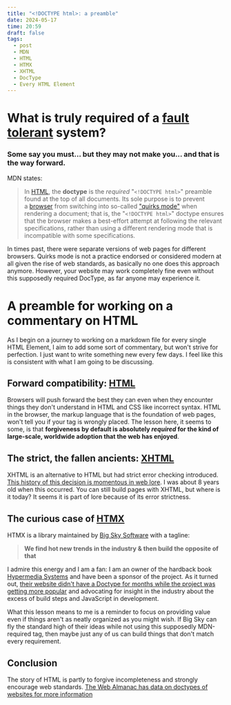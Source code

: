 ```yaml
---
title: "<!DOCTYPE html>: a preamble"
date: 2024-05-17
time: 20:59
draft: false
tags:
  - post
  - MDN
  - HTML
  - HTMX
  - XHTML
  - DocType
  - Every HTML Element
---
```


# What is truly required of a [fault tolerant](https://en.wikipedia.org/wiki/Fault_tolerance) system?

### Some say you must... but they may not make you... and that is the way forward.

MDN states:

> In [HTML](https://developer.mozilla.org/en-US/docs/Glossary/HTML), the **doctype** is the _required_ "`<!DOCTYPE html>`" preamble found at the top of all documents. Its sole purpose is to prevent a [browser](https://developer.mozilla.org/en-US/docs/Glossary/Browser) from switching into so-called ["quirks mode"](https://developer.mozilla.org/en-US/docs/Web/HTML/Quirks_Mode_and_Standards_Mode) when rendering a document; that is, the "`<!DOCTYPE html>`" doctype ensures that the browser makes a best-effort attempt at following the relevant specifications, rather than using a different rendering mode that is incompatible with some specifications.

In times past, there were separate versions of web pages for different browsers.  Quirks mode is not a practice endorsed or considered modern at all given the rise of web standards, as basically no one does this approach anymore. However, your website may work completely fine even without this supposedly required DocType, as far anyone may experience it. 
# A preamble for working on a commentary on HTML

As I begin on a journey to working on a markdown file for every single HTML Element, I aim to add some sort of commentary, but won't strive for perfection. I just want to write something new every few days. I feel like this is consistent with what I am going to be discussing.
## Forward compatibility: [HTML](https://developer.mozilla.org/en-US/docs/Web/HTML)

Browsers will push forward the best they can even when they encounter things they don't understand in HTML and CSS like incorrect syntax. HTML in the browser, the markup language that is the foundation of web pages, won't tell you if your tag is wrongly placed. The lesson here, it seems to some, is that **forgiveness by default is absolutely _required_ for the kind of large-scale, worldwide adoption that the web has enjoyed**.

## The strict, the fallen ancients: [XHTML](https://www.tbray.org/ongoing/When/200x/2004/01/16/DraconianHistory?ref=blog.codinghorror.com)

XHTML is an alternative to HTML but had strict error checking introduced. [This history of this decision is momentous in web lore](https://lists.w3.org/Archives/Public/w3c-sgml-wg/1997May/0079.html). I was about 8 years old when this occurred. You can still build pages with XHTML, but where is it today? It seems it is part of lore because of its error strictness.

## The curious case of [HTMX](https://htmx.org/)

HTMX is a library maintained by [Big Sky Software](https://github.com/bigskysoftware) with a tagline: 
>**We find hot new trends in the industry & then build the opposite of that**

I admire this energy and I am a fan: I am an owner of the hardback book [Hypermedia Systems](https://hypermedia.systems/book/contents/) and have been a sponsor of the project. As it turned out, [their website didn't have a Doctype for months while the project was getting more popular](https://github.com/bigskysoftware/htmx/commit/206912b71d355477377aade60d06ea013c8e5455) and advocating for insight in the industry about the excess of build steps and JavaScript in development. 

What this lesson means to me is a reminder to focus on providing value even if things aren't as neatly organized as you might wish. If Big Sky can fly the standard high of their ideas while not using this supposedly MDN-required tag, then maybe just any of us can build things that don't match every requirement. 

## Conclusion
  
The story of HTML is partly to forgive incompleteness and strongly encourage web standards. [The Web Almanac has data on doctypes of websites for more information](https://almanac.httparchive.org/en/2022/markup#doctypes)